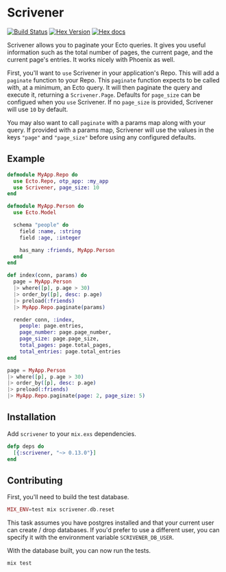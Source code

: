 # Scrivener

[![Build Status](https://travis-ci.org/drewolson/scrivener.svg)](https://travis-ci.org/drewolson/scrivener) [![Hex Version](http://img.shields.io/hexpm/v/scrivener.svg?style=flat)](https://hex.pm/packages/scrivener) [![Hex docs](http://img.shields.io/badge/hex.pm-docs-green.svg?style=flat)](https://hexdocs.pm/scrivener)

Scrivener allows you to paginate your Ecto queries. It gives you useful information such as the total number of pages, the current page, and the current page's entries. It works nicely with Phoenix as well.

First, you'll want to `use` Scrivener in your application's Repo. This will add a `paginate` function to your Repo. This `paginate` function expects to be called with, at a minimum, an Ecto query. It will then paginate the query and execute it, returning a `Scrivener.Page`. Defaults for `page_size` can be configued when you `use` Scrivener. If no `page_size` is provided, Scrivener will use `10` by default.

You may also want to call `paginate` with a params map along with your query. If provided with a params map, Scrivener will use the values in the keys `"page"` and `"page_size"` before using any configured defaults.

## Example

```elixir
defmodule MyApp.Repo do
  use Ecto.Repo, otp_app: :my_app
  use Scrivener, page_size: 10
end
```

```elixir
defmodule MyApp.Person do
  use Ecto.Model

  schema "people" do
    field :name, :string
    field :age, :integer

    has_many :friends, MyApp.Person
  end
end
```

```elixir
def index(conn, params) do
  page = MyApp.Person
  |> where([p], p.age > 30)
  |> order_by([p], desc: p.age)
  |> preload(:friends)
  |> MyApp.Repo.paginate(params)

  render conn, :index,
    people: page.entries,
    page_number: page.page_number,
    page_size: page.page_size,
    total_pages: page.total_pages,
    total_entries: page.total_entries
end
```

```elixir
page = MyApp.Person
|> where([p], p.age > 30)
|> order_by([p], desc: p.age)
|> preload(:friends)
|> MyApp.Repo.paginate(page: 2, page_size: 5)
```

## Installation

Add `scrivener` to your `mix.exs` dependencies.

```elixir
defp deps do
  [{:scrivener, "~> 0.13.0"}]
end
```

## Contributing

First, you'll need to build the test database.

```elixir
MIX_ENV=test mix scrivener.db.reset
```

This task assumes you have postgres installed and that your current user can create / drop databases. If you'd prefer to use a different user, you can specify it with the environment variable `SCRIVENER_DB_USER`.

With the database built, you can now run the tests.

```elixir
mix test
```
